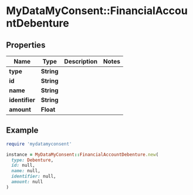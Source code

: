 # MyDataMyConsent::FinancialAccountDebenture

## Properties

| Name | Type | Description | Notes |
| ---- | ---- | ----------- | ----- |
| **type** | **String** |  |  |
| **id** | **String** |  |  |
| **name** | **String** |  |  |
| **identifier** | **String** |  |  |
| **amount** | **Float** |  |  |

## Example

```ruby
require 'mydatamyconsent'

instance = MyDataMyConsent::FinancialAccountDebenture.new(
  type: Debenture,
  id: null,
  name: null,
  identifier: null,
  amount: null
)
```

